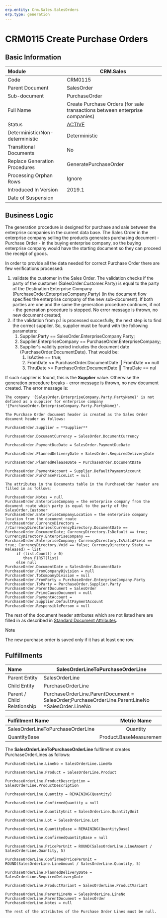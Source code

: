 ```yaml
---
erp.entity: Crm.Sales.SalesOrders
erp.type: generation
---
```


# CRM0115 Create Purchase Orders

## Basic Information

| Module                          | CRM.Sales                                                    |
| :------------------------------ | ------------------------------------------------------------ |
| Code                            | CRM0115                                                      |
| Parent Document                 | SalesOrder                                                   |
| Sub-document                    | PurchaseOrder                                                |
| Full Name                       | Create Purchase Orders (for sale transactions between enterprise companies) |
| Status                          | [ACTIVE](https://olddocs.erp.net/tech/generation-procedures-lifetime-stages-215777330.html) |
| Deterministic/Non-deterministic | Deterministic                                                |
| Transitional Documents          | No                                                           |
| Replace Generation Procedures   | GeneratePurchaseOrder	 |
| Processing Orphan Rows          | Ignore                                                       |
| Introduced In Version           | 2019.1                                                       |
| Date of Suspension              |                                                              |

## Business Logic

The generation procedure is designed for purchase and sale between the enterprise companies in the current data base. The Sales Order in the enterprise company selling the products generates purchasing document - Purchase Order - in the buying enterprise company, so the buying enterprise company would have the starting document so they can proceed the receipt of goods. 

In order to provide all the data needed for correct Purchase Order there are few verifications processed:

1. validate the customer in the Sales Order. The validation checks if the party of the customer (SalesOrder.Customer.Party) is equal to the party of the Destination Enterprise Company (PurchaseOrder.EnterpriseCompany.Party) (in the document flow specifies the enterprise company of the new sub-document). If both parties are one and the same the generation procedure continues, if not - the generation procedure is stopped. No error message is thrown, no new document created;
2. if the validation from p.1 is processed succesfully, the next step is to find the correct supplier. So, supplier must be found with the following parameters:
   1. Supplier.Party == SalesOrder.EnterpriseCompany.Party;
   2. Supplier.EnterpriseCompany == PurchaseOrder.EnterpriseCompany;
   3. Supplier's validity period includes the document date (PurchaseOrder.DocumentDate). That would be:
      1. IsActive == true;
      2. FromDate <= PurchaseOrder.DocumentDate || FromDate == null
      3. ThruDate >= PurchaseOrder.DocumentDate || ThruDate == nul

If such supplier is found, this is the **Supplier** value. Otherwise the generation procedure breaks - error message is thrown, no new document created. The error message is:
```
The company '{SalesOrder.EnterpriseCompany.Party.PartyName}' is not defined as a supplier for enterprise company '{PurchaseOrder.EnterpriseCompany.Party.PartyName}'.

The Purchase Order document header is created as the Sales Order document header as follows:
```
```
PurchaseOrder.Supplier = **Supplier**

PurchaseOrder.DocumentCurrency = SalesOrder.DocumentCurrency

PurchaseOrder.PaymentDueDate = SalesOrder.PaymentDueDate

PurchaseOrder.PlannedDeliveryDate = SalesOrder.RequiredDeliveryDate

PurchaseOrder.PlannedReleaseDate = PurchaseOrder.DocumentDate

PurchaseOrder.PaymentAccount = Supplier.DefaultPaymentAccount
PurchaseOrder.PurchasePriceList = null

The attributes in the Documents table in the PurchaseOrder header are filled in as follows:

PurchaseOrder.Notes = null
PurchaseOrder.EnterpriseCompany = the enterprise company from the document route which party is equal to the party of the SalesOrder.Customer
PurchaseOrder.EnterpriseCompanyLocation = the enterprise company location from the document route
PurchaseOrder.CurrencyDirectory =
//CurrencyDirectories(CurrencyDirectory.DocumentDate == PurchaseOrder.DocumentDate; CurrencyDirectory.IsDefault == true; CurrencyDirectory.EnterpriseCompany == PurchaseOrder.EnterpriseCompany; CurrencyDirectory.IsValidField == true; CurrencyDirectory.Void == false; CurrencyDirectory.State >= Released) = list
     if (list.Count() > 0)
        than FIRST(list)
     else null
PurchaseOrder.DocumentDate = SalesOrder.DocumentDate
PurchaseOrder.FromCompanyDivision = null
PurchaseOrder.ToCompanyDivision = null
PurchaseOrder.FromParty = PurchaseOrder.EnterpriseCompany.Party
PurchaseOrder.ToParty = PurchaseOrder.Supplier.Party
PurchaseOrder.ParentDocument = SalesOrder
PurchaseOrder.PrimeCauseDocument = null
PurchaseOrder.PaymentAccount = PurchaseOrder.Supplier.DefaultPaymentAccount
PurchaseOrder.ResponsiblePerson = null
```

The rest of the document header attributes which are not listed here are filled in as described in [Standard Document Attributes](https://olddocs.erp.net/tech/standard-document-attributes-221773862.html).

> [!Note]
> The new purchase order is saved only if it has at least one row.

## Fulfillments

| Name                        | SalesOrderLineToPurchaseOrderLine                            |
| :-------------------------- | ------------------------------------------------------------ |
| Parent Entity               | SalesOrderLine                                               |
| Child Entity                | PurchaseOrderLine                                            |
| Parent / Child Relationship | PurchaseOrderLine.ParentDocument = SalesOrder;PurchaseOrderLine.ParentLineNo =SalesOrder.LineNo |

| Fulfillment Name                  |         Metric Name         | Measurement Unit            |          Parent Value          | Child Value                |
| :-------------------------------- | :-------------------------: | :-------------------------- | :----------------------------: | :------------------------- |
| SalesOrderLineToPurchaseOrderLine |          Quantity           | QuantityUnit                |    SalesOrderLine.Quantity     | PurchaseOrderLine.Quantity |
| QuantityBase                      | Product.BaseMeasurementUnit | SalesOrderLine.QuantityBase | PurchaseOrderLine.QuantityBase |                            |

The **SalesOrderLineToPurchaseOrderLine** fulfilment creates PurchaseOrderLines as follows:

```
PurchaseOrderLine.LineNo = SalesOrderLine.LineNo

PurchaseOrderLine.Product = SalesOrderLine.Product

PurchaseOrderLine.ProductDescription = SalesOrderLine.ProductDescription

PurchaseOrderLine.Quantity = REMAINING(Quantity)

PurchaseOrderLine.ConfirmedQuantity = null

PurchaseOrderLine.QuantityUnit = SalesOrderLine.QuantityUnit

PurchaseOrderLine.Lot = SalesOrderLine.Lot

PurchaseOrderLine.QuantityBase = REMAINING(QuantityBase)

PurchaseOrderLine.ConfirmedQuantityBase = null

PurchaseOrderLine.PricePerUnit = ROUND(SalesOrderLine.LineAmount / SalesOrderLine.Quantity, 5)

PurchaseOrderLine.ConfirmedPricePerUnit = ROUND(SalesOrderLine.LineAmount / SalesOrderLine.Quantity, 5)

PurchaseOrderLine.PlannedDeliveryDate = SalesOrderLine.RequiredDeliveryDate

PurchaseOrderLine.ProductVariant = SalesOrderLine.ProductVariant

PurchaseOrderLine.ParentLineNo = SalesOrderLine.LineNo
PurchaseOrderLine.ParentDocument = SalesOrder
PurchaseOrderLine.Notes = null

The rest of the attributes of the Purchase Order Lines must be null.
```
